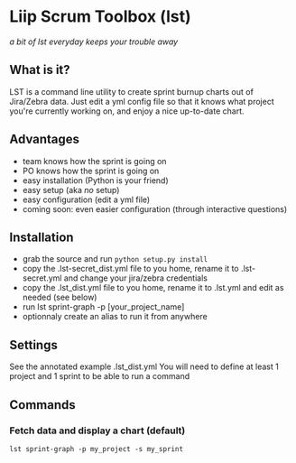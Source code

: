 # Liip Scrum Toolbox (lst)
<cite>a bit of lst everyday keeps your trouble away</cite>

## What is it?
LST is a command line utility to create sprint burnup charts out of Jira/Zebra data. Just edit a yml config file so that it knows what project you're currently working on, and enjoy a nice up-to-date chart.

## Advantages
* team knows how the sprint is going on
* PO knows how the sprint is going on
* easy installation (Python is your friend)
* easy setup (aka _no_ setup)
* easy configuration (edit a yml file)
* coming soon: even easier configuration (through interactive questions)

## Installation
* grab the source and run `python setup.py install`
* copy the .lst-secret_dist.yml file to you home, rename it to .lst-secret.yml and change your jira/zebra credentials
* copy the .lst_dist.yml file to you home, rename it to .lst.yml and edit as needed (see below)
* run lst sprint-graph -p [your_project_name]
* optionnaly create an alias to run it from anywhere

## Settings
See the annotated example .lst_dist.yml
You will need to define at least 1 project and 1 sprint to be able to run a command

## Commands
### Fetch data and display a chart (default)
`lst sprint-graph -p my_project -s my_sprint`

